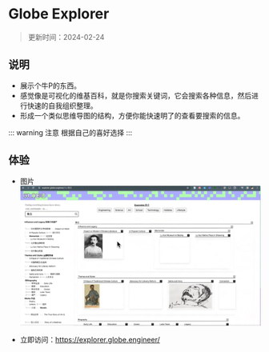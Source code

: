 # Globe Explorer

> 更新时间：2024-02-24

## 说明

* 展示个牛P的东西。
* 感觉像是可视化的维基百科，就是你搜索关键词，它会搜索各种信息，然后进行快速的自我组织整理。
* 形成一个类似思维导图的结构，方便你能快速明了的查看要搜索的信息。

::: warning 注意
根据自己的喜好选择
:::

## 体验

* 图片
![鲁迅检索](https://github.com/kissfu/picx-images-hosting/raw/master/navigation/web/globe-explorer.webp)

* 立即访问：https://explorer.globe.engineer/